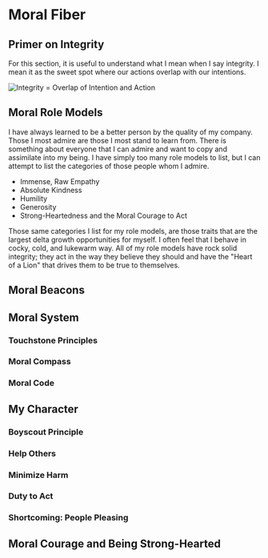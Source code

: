# Moral Fiber

## Primer on Integrity

For this section, it is useful to understand what I mean when I say integrity.
I mean it as the sweet spot where our actions overlap with our intentions.

![Integrity = Overlap of Intention and Action](src/Integrity.png)

## Moral Role Models

I have always learned to be a better person by the quality of my company. Those
I most admire are those I most stand to learn from. There is something about
everyone that I can admire and want to copy and assimilate into my being. I
have simply too many role models to list, but I can attempt to list the
categories of those people whom I admire.

- Immense, Raw Empathy
- Absolute Kindness
- Humility
- Generosity
- Strong-Heartedness and the Moral Courage to Act

Those same categories I list for my role models, are those traits that are the
largest delta growth opportunities for myself. I often feel that I behave in
cocky, cold, and lukewarm way. All of my role models have rock solid
integrity; they act in the way they believe they should and have the "Heart of
a Lion" that drives them to be true to themselves.

## Moral Beacons

## Moral System

### Touchstone Principles

### Moral Compass

### Moral Code

## My Character

### Boyscout Principle

### Help Others

### Minimize Harm

### Duty to Act

### Shortcoming: People Pleasing

## Moral Courage and Being Strong-Hearted


